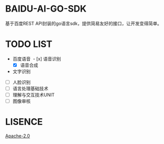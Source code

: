 # BAIDU-AI-GO-SDK
基于百度REST API封装的go语言sdk，提供简易友好的接口，让开发变得简单。

# TODO LIST
- 百度语音
  - [x] 语音识别
  - [x] 语音合成
- 文字识别
- [ ] 人脸识别
- [ ] 语言处理基础技术
- [ ] 理解与交互技术UNIT
- [ ] 图像审核

# LISENCE
[Apache-2.0](https://github.com/chenqinghe/baidu-ai-go-sdk/blob/master/LICENSE) 
